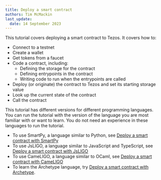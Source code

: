 ```yaml
---
title: Deploy a smart contract
authors: Tim McMackin
last_update:
  date: 14 September 2023
---
```


This tutorial covers deploying a smart contract to Tezos.
It covers how to:

- Connect to a testnet
- Create a wallet
- Get tokens from a faucet
- Code a contract, including:
  - Defining the storage for the contract
  - Defining entrypoints in the contract
  - Writing code to run when the entrypoints are called
- Deploy (or originate) the contract to Tezos and set its starting storage value
- Look up the current state of the contract
- Call the contract

This tutorial has different versions for different programming languages.
You can run the tutorial with the version of the language you are most familiar with or want to learn.
You do not need an experience in these languages to run the tutorial.

- To use SmartPy, a language similar to Python, see [Deploy a smart contract with SmartPy](/tutorials/smart-contract/smartpy)
- To use JsLIGO, a language similar to JavaScript and TypeScript, see [Deploy a smart contract with JsLIGO](/tutorials/smart-contract/jsligo)
- To use CameLIGO, a language similar to OCaml, see [Deploy a smart contract with CameLIGO](/tutorials/smart-contract/cameligo)
- To learn the Archetype language, try [Deploy a smart contract with Archetype](/tutorials/smart-contract/archetype).
